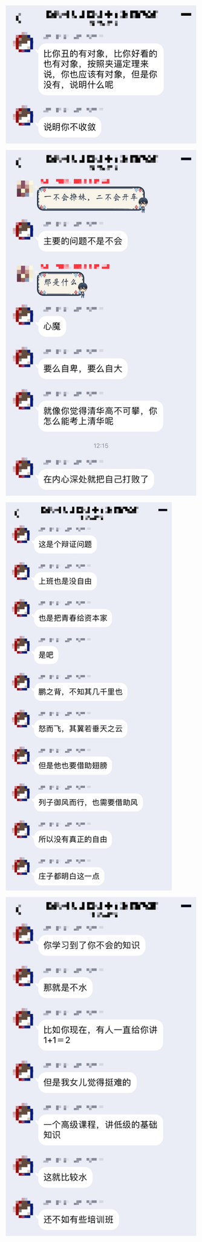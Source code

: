 ![你不收敛](394A4FB99C8AF1506F2A9943797E0933.png)

![心魔](2A888E50F280F7007382D4BB276E1D65.png)

![自由](B26DE900B521C4A2FB33D3FA27FB9240.png)

![水](EFA7715A26690664AFE3E074F010AC01.png)